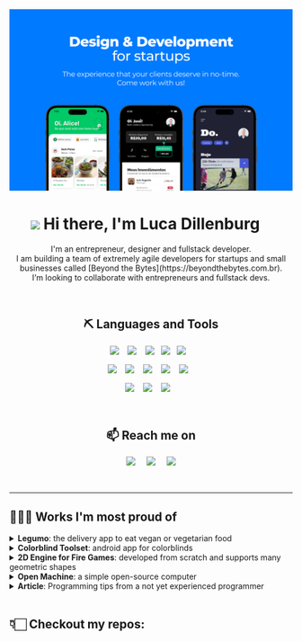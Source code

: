 <img src="https://raw.githubusercontent.com/LucaDillenburg/LucaDillenburg/master/media/Banner.png" alt="Design & Development for startups">

<h1 align="center"> <img src="https://media.giphy.com/media/hvRJCLFzcasrR4ia7z/giphy.gif" width="34px"/> Hi there, I'm Luca Dillenburg &#8198;&#8198;&#8198;</h1>

<p align="center">
  I'm an entrepreneur, designer and fullstack developer. <br/>
  I am building a team of extremely agile developers for startups and small businesses called [Beyond the Bytes](https://beyondthebytes.com.br). <br/>
  I’m looking to collaborate with entrepreneurs and fullstack devs.
</p>

<br/>

<h2 align="center"> ⛏️ Languages and Tools </h2>
<p align="center">
  <img src="https://img.shields.io/badge/flutter%20-02569B?style=for-the-badge&logo=flutter&logoColor=white" />&nbsp;&nbsp;&nbsp;
  <img src="https://img.shields.io/badge/react%20-1c2c4c.svg?&style=for-the-badge&logo=react&logoColor=white" />&nbsp;&nbsp;&nbsp;
  <img src="https://img.shields.io/badge/tailwind%20-06B6D4.svg?&style=for-the-badge&logo=tailwind-css&logoColor=white" />&nbsp;&nbsp;
  <img src="https://img.shields.io/badge/css%20-1572B6.svg?&style=for-the-badge&logo=css3&logoColor=white" />&nbsp;&nbsp;
  <img src="https://img.shields.io/badge/figma%20-F24E1E.svg?&style=for-the-badge&logo=figma&logoColor=white" />&nbsp;&nbsp;&nbsp;
</p>
<p align="center">
  <img src="https://img.shields.io/badge/node.js%20-%2343853D.svg?&style=for-the-badge&logo=node.js&logoColor=white" />&nbsp;&nbsp;&nbsp;
  <img src="https://img.shields.io/badge/golang%20-00ADD8.svg?&style=for-the-badge&logo=go&logoColor=white" />&nbsp;&nbsp;&nbsp;
  <img src="https://img.shields.io/badge/prisma%20-173147.svg?&style=for-the-badge&logo=prisma&logoColor=white" />&nbsp;&nbsp;&nbsp;
  <img src="https://img.shields.io/badge/PostgreSQL%20-4169E1.svg?&style=for-the-badge&logo=postgresql&logoColor=white" />&nbsp;&nbsp;&nbsp;
  <img src="https://img.shields.io/badge/mongoDB%20-47A248.svg?&style=for-the-badge&logo=mongodb&logoColor=white" />&nbsp;&nbsp;&nbsp;
</p>
<p align="center">
  <img src="https://img.shields.io/badge/AWS%20-232F3E.svg?&style=for-the-badge&logo=amazonaws&logoColor=white" />&nbsp;&nbsp;&nbsp;
  <img src="https://img.shields.io/badge/GCP%20-4285F4.svg?&style=for-the-badge&logo=googlecloud&logoColor=white" />&nbsp;&nbsp;&nbsp;
  <img src="https://img.shields.io/badge/firebase%20-F57C00.svg?&style=for-the-badge&logo=firebase&logoColor=white" />&nbsp;&nbsp;&nbsp;
</p>

<br/>

<h2  align="center">📫 Reach me on</h2>
<p align="center">
  <a target="_blank"href="http://linkedin.com/in/luca-dillenburg/"><img src="https://img.shields.io/badge/linkedin-%230077B5.svg?&style=for-the-badge&logo=linkedin&logoColor=white" /></a>&nbsp;&nbsp;&nbsp;&nbsp;
  <a href="mailto:luca.assumpcao.dillenburg@gmail.com"><img src="https://img.shields.io/badge/gmail-%23D14836.svg?&style=for-the-badge&logo=gmail&logoColor=white" /></a>&nbsp;&nbsp;&nbsp;&nbsp;
  <a href="https://api.whatsapp.com/send?phone=5519991298440&text=Hello%20Luca!"><img src="https://img.shields.io/badge/whatsapp-49A05E.svg?&style=for-the-badge&logo=whatsapp&logoColor=white" /></a>
</p>

<br/>

---

## 👨🏻‍💻 Works I'm most proud of

<details>
  <summary><b>Legumo</b>: the delivery app to eat vegan or vegetarian food </summary>
  
  - Instagram: [@legumo.app](https://instagram.com/legumo.app)
  - Site: [https://legumo.com.br](https://legumo.com.br)
  - Download: [Play Store](https://play.google.com/store/apps/details?id=br.com.legumo) e [App Store](https://apps.apple.com/br/app/legumo/id1589305379?l=en)
</details>

<details>
  <summary><b>Colorblind Toolset</b>: android app for colorblinds </summary>

## Summary
*Colorblind Toolset* is a mobile application with several tools that target the most common colorblind problems in their daily lives.
It was developed for all color blindness types.

***[ ⚠️ Disclaimer: This app is not open-source. ]***

## Tools
  <details>
    <summary>1. <b><i>Color blind friendly maps</b></i> generated from other maps </summary>

  #### The Problem
  Several people have to read maps regularly, some of them at school, at university or at work. Unfortunately, most maps can only be understood by differentiating colors, making this task very difficult for color-blind people.

  #### The Solution
  The algorithm groups the pixels by color and turns each group into a different pattern so that the map can be read even without any color.

  *Check out a demonstration below:*
  
  <img alt="Colorblind friendly map generation" src="https://raw.githubusercontent.com/LucaDillenburg/LucaDillenburg/master/media/map-colorblind-toolset.gif"/>

  </details>

  <details>
    <summary>2. <b><i>Display color names</b></i></summary>
    
  #### The Problem
  There are countless reasons why a colorblind would want to know the color of something.<br/>
  They may want to know if a banana is ripe, or the color of a shirt when choosing their clothes. In these situations, there's nothing to do but to ask for help. 
  
  #### The Solution
  This tool is here to help them to it for their own. It displays the names of the colors inside the square at the center of the screen. Also, the square size is configurable.

  #### Demonstration
  *Check out a demonstration below:*
  <img alt="Display color name" src="https://raw.githubusercontent.com/LucaDillenburg/LucaDillenburg/master/media/colorname.jpeg"/>

  </details>
  
  <details>
    <summary>3. <b><i>Super color differentiation</b></i> to improve interpretability</summary>
    
  #### The Problem
  Two very different colors can look the same in the eyes of people with color blindness. This may keep people with this vision deficiency from being able to read something for example.
  
  #### The Solution
  This tool is a color filter that increases the color differentiation. 

  #### Solution Algorithm Explained
  The algorithm changes the color of every pixel based on its Hue (saturation and lightness are not considered) following the logic below:
  - The hue color wheel is divided in two.
  - One of them will have shades of {COLOR 1} and the other will have shades of {COLOR 2}.
  - Both sides will begin together with white and darken {COLOR 1} and {COLOR 2} until start in of the colors will go from 
  - {COLOR 1} and {COLOR 2} must be two colors that the colorblind can easily differentiate. These colors should be changed depending on the type of color blindness.
  - The result is:
  
  Original | With filter
  --- | ---
  <img alt="Color hue" height="200px" src="https://raw.githubusercontent.com/LucaDillenburg/LucaDillenburg/master/media/colorhue-nofilter.jpg"/> | <img alt="Color hue with filter" height="200px" src="https://raw.githubusercontent.com/LucaDillenburg/LucaDillenburg/master/media/colorhue-filter.jpg"/>
  
  #### Demonstration
  Check out how people with deuteranopia and protanopia (two kinds of colorblindness) see the colorblindness test and what they see with the filter. Since the two colors were choosen so that the colorblind can easily differentiate them, what you see on the right column is very close to what the colorblind will see.
  
  Original  | With filter
  --- | ---
  <img alt="Colorblind test without any filter" height="250px" src="https://raw.githubusercontent.com/LucaDillenburg/LucaDillenburg/master/media/colorblind-test-comparisson.png"/> | <img alt="Colorblind test with our filter" height="250px" src="https://raw.githubusercontent.com/LucaDillenburg/LucaDillenburg/master/media/colorblindness-test-filter.jpg"/>

  </details>

## Developers
- This project was developed by: [me](https://github.com/LucaDillenburg), [Eduardo Porto](https://github.com/edusporto) and [Fábio Faúndes](https://github.com/fabiofaundes);
- Fun fact: Eduardo e Fábio are colorblind.

</details>

<details>
  <summary><b>2D Engine for Fire Games</b>: developed from scratch and supports many geometric shapes</summary>

## Summary
Engine para for 2D top-down gun games. It supports colisions between any polygon without curved sides. It also has follower objects (i.e.: guided missiles) and super powers such as slow down time and freeze enemies.

***Check out the [repo](https://github.com/LucaDillenburg/Engine-2D-Jogo-de-Tiro/)***

## Example of game using the engine
<img alt="2D Engine for Fire Games" width="70%" src="https://raw.githubusercontent.com/LucaDillenburg/Engine-2D-Jogo-de-Tiro/master/exemplo-jogo.gif"/>

</details>

<details>
  <summary><b>Open Machine</b>: a simple open-source computer</summary>

<br/>

## 💡 The Idea

The idea came from an [article](https://medium.com/@luca.assumpcao.dillenburg/programming-tips-from-a-not-yet-experienced-programmer-754623ce28ae) I wrote about some tips for developers:

> And a message for those (myself included) that still want to build apps entirely from scratch because "That's the only way it will feel my doing only":
> 
> There's nothing wrong with building it from scratch. On the contrary, you can learn so much more when doing so. However, don't fool yourself into thinking that you built it entirely yourself. No program is created by just one person. If you want to achieve this, go ahead and start picking up some stones to build your computer first, then you can create your programming language and only then, your program.

I was obviously not encouraging people in any way to do that, but a few weeks later I asked myself: "What if I do just that? Could I actually do it?".

[ ⚠️ **Disclaimer**: Of course, I am doing some research and using knowledge developed by many people over many years of study. So I'm still not building it entirely on my own. In fact, I don't think that's even an option anymore since everybody has some knowledge about computers today. ]

Anyway, with that out of the way, this is when the everything started: a small doubt in my head was fuel enough to face the challenge.

## Summary

The goal is to to design and build a computer from scratch. I will only use logical gates to build the circuit and GoLang to build the compiler and assembler for your computer.

I also want to understand how a computer works behind the curtains and maybe do some things my way.

## Components
  - Circuit
  - Machine Language Assembler
  - High-Level Language Compiler

## Learn more
Click [here](https://github.com/Open-Machine/Organization-README) to learn more.

</details>

<details>
  <summary><b>Article</b>: Programming tips from a not yet experienced programmer</summary>
<a href="https://medium.com/@luca.assumpcao.dillenburg/programming-tips-from-a-not-yet-experienced-programmer-754623ce28ae" target="_blank"><img src="https://medium.com/@luca.assumpcao.dillenburg/programming-tips-from-a-not-yet-experienced-programmer-754623ce28ae" alt="Programming tips from a not yet experienced programmer"></a>
</details>

<br/>

## 👇🏻 Checkout my repos:
